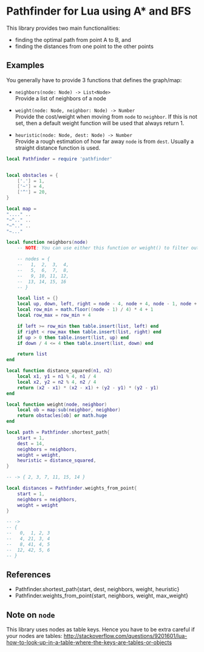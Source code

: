 # Pathfinder for Lua using A* and BFS

This library provides two main functionalities:

- finding the optimal path from point A to B, and
- finding the distances from one point to the other points


## Examples

You generally have to provide 3 functions that defines the graph/map:

- `neighbors(node: Node) -> List<Node>`<br>
  Provide a list of neighbors of a node

- `weight(node: Node, neighbor: Node) -> Number`<br>
  Provide the cost/weight when moving from `node` to `neighbor`. If this is not set, then a default weight function will be used that always return 1.

- `heuristic(node: Node, dest: Node) -> Number`<br>
  Provide a rough estimation of how far away `node` is from `dest`. Usually a straight distance function is used.


```lua
local Pathfinder = require 'pathfinder'


local obstacles = {
	['.'] = 1,
	['~'] = 4,
	['^'] = 20,
}

local map = 
"...." ..
"~^.." ..
"~^.." ..
"~..."

local function neighbors(node)
	-- NOTE: You can use either this function or weight() to filter out inaccessible nodes

	-- nodes = {
	-- 	 1,  2,  3,  4,
	-- 	 5,  6,  7,  8,
	-- 	 9, 10, 11, 12,
	-- 	13, 14, 15, 16
	-- }

	local list = {}
	local up, down, left, right = node - 4, node + 4, node - 1, node + 1
	local row_min = math.floor((node - 1) / 4) * 4 + 1
	local row_max = row_min + 4

	if left >= row_min then table.insert(list, left) end
	if right < row_max then table.insert(list, right) end
	if up > 0 then table.insert(list, up) end
	if down / 4 <= 4 then table.insert(list, down) end

	return list
end

local function distance_squared(n1, n2)
	local x1, y1 = n1 % 4, n1 / 4
	local x2, y2 = n2 % 4, n2 / 4
	return (x2 - x1) * (x2 - x1) + (y2 - y1) * (y2 - y1)
end

local function weight(node, neighbor)
	local ob = map:sub(neighbor, neighbor)
	return obstacles[ob] or math.huge
end

local path = Pathfinder.shortest_path{
	start = 1,
	dest = 14,
	neighbors = neighbors,
	weight = weight,
	heuristic = distance_squared,
}

-- -> { 2, 3, 7, 11, 15, 14 }

local distances = Pathfinder.weights_from_point{
	start = 1,
	neighbors = neighbors,
	weight = weight
}

-- ->
-- {
-- 	 0,  1, 2, 3
-- 	 4, 21, 3, 4
-- 	 8, 41, 4, 5
-- 	12, 42, 5, 6
-- }
```


## References

- Pathfinder.shortest_path{start, dest, neighbors, weight, heuristic}
- Pathfinder.weights_from_point{start, neighbors, weight, max_weight}

## Note on `node`

This library uses nodes as table keys. Hence you have to be extra careful if your nodes are tables:
http://stackoverflow.com/questions/9201601/lua-how-to-look-up-in-a-table-where-the-keys-are-tables-or-objects